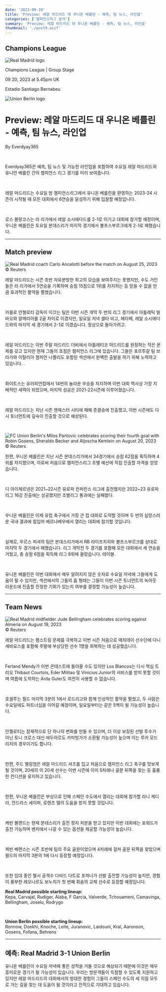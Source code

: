 ```yaml
---
date: '2023-09-19'
title: 'Preview: 레알 마드리드 대 우니온 베를린 - 예측, 팀 뉴스, 라인업'
categories: ['챔피언스리그 분석']
summary: 'Preview: 레알 마드리드 대 우니온 베를린 - 예측, 팀 뉴스, 라인업'
thumbnail: './post9.avif'
---
```


## Champions League

![Real Madrid logo](https://sm.imgix.net/19/06/rmilog.png?w=60&h=60&auto=compress,format&fit=clip 'Real Madrid logo')

Champions League | Group Stage

09 20, 2023 at 5.45pm UK

Estadio Santiago Bernabeu

![Union Berlin logo](https://sm.imgix.net/19/41/unblog.png?w=60&h=60&auto=compress,format&fit=clip 'Union Berlin logo')

# Preview: 레알 마드리드 대 우니온 베를린 - 예측, 팀 뉴스, 라인업

By Everdyay365

<br />

Everdyay365은 예측, 팀 뉴스 및 가능한 라인업을 포함하여 수요일 레알 마드리드와 유니언 베를린 간의 챔피언스 리그 경기를 미리 보여줍니다.

<br />

레알 마드리드는 수요일 밤 챔피언스리그에서 유니온 베를린을 환영하는 2023-24 시즌이 시작될 때 모든 대회에서 6연승을 달성하기 위해 입찰할 예정입니다.

<br />

로스 블랑코스는 라 리가에서 레알 소시에다드를 2-1로 이기고 대회에 참가할 예정이며, 우니온 베를린은 토요일 분데스리가 마지막 경기에서 볼프스부르크에게 2-1로 패했습니다.

---

## Match preview

![Real Madrid coach Carlo Ancelotti before the match on August 25, 2023](https://sm.imgix.net/23/35/carlo-ancelotti.jpg?w=640&h=480&auto=compress,format&fit=clip 'Real Madrid coach Carlo Ancelotti before the match on August 25, 2023')<br />© Reuters

레알 마드리드는 시즌 초반 자유분방한 최고의 모습을 보여주지는 못했지만, 수도 거인들은 라 리가에서 5연승을 기록하며 승점 15점으로 1위를 차지하는 등 믿을 수 없을 만큼 효과적인 활약을 펼쳤습니다.

<br />

카를로 안첼로티 감독이 이끄는 팀은 이번 시즌 개막 두 번의 리그 경기에서 아틀레틱 빌바오와 알메리아를 2골 차이로 이겼지만, 일요일 저녁 셀타 비고, 헤타페, 레알 소시에다드와의 마지막 세 경기에서 2-1로 이겼습니다. 정상으로 돌아가려고.

<br />

레알 마드리드는 이번 주말 마드리드 더비에서 아틀레티코 마드리드를 원정하는 작은 문제를 갖고 있지만 현재 그들의 초점은 챔피언스 리그에 있습니다. 그들은 포르투갈 팀 브라가와 이탈리아 챔피언 나폴리도 포함된 섹션에서 완벽한 출발을 하기 위해 노력하고 있습니다. .

<br />

화이트스는 유러피언컵에서 14번의 놀라운 우승을 차지하며 이번 대회 역사상 가장 지배적인 세력이 되었으며, 마지막 성공은 2021-22시즌에 이루어졌습니다.

<br />

레알 마드리드는 지난 시즌 맨체스터 시티에 패해 준결승에 진출했고, 이번 시즌에도 다시 토너먼트에 깊숙이 진출할 것으로 예상된다.

<br />

![FC Union Berlin's Milos Pantovic celebrates scoring their fourth goal with Robin Gosens, Sheraldo Becker and Aljoscha Kemlein on August 20, 2023](https://sm.imgix.net/23/35/fc-union-berlin.jpg?w=640&h=480&auto=compress,format&fit=clip "FC Union Berlin's Milos Pantovic celebrates scoring their fourth goal with Robin Gosens, Sheraldo Becker and Aljoscha Kemlein on August 20, 2023")<br />© Reuters

한편, 우니온 베를린은 지난 시즌 분데스리가에서 34경기에서 승점 62점을 획득하며 4위를 차지했으며, 이로써 처음으로 챔피언스리그 조별 예선에 직접 진출할 자격을 얻었습니다.

<br />

디 아이제르넨은 2021~22시즌 유로파 컨퍼런스 리그에 출전했지만 2022~23 유로파리그 16강 진출에는 성공했지만 조별리그 통과에는 실패했다.

<br />

우니온 베를린은 이제 유럽 축구에서 가장 큰 컵 대회로 도약할 것이며 두 번의 실망스러운 국내 결과에 힘입어 베르나베우에서 열리는 대회에 참가할 것입니다.

<br />

실제로, 우르스 피셔의 팀은 분데스리가에서 RB 라이프치히와 볼프스부르크를 상대로 마지막 두 경기에서 패했습니다. 리그 개막전 두 경기를 포함해 모든 대회에서 세 연승을 거뒀고, 총 승점 6점을 획득해 리그 8위에 올랐습니다. 테이블.

<br />

유니온 베를린은 이번 대회에서 매우 알려지지 않은 숫자로 수요일 저녁에 그들에게 도움이 될 수 있지만, 섹션에서의 그들의 홈 형태는 그들이 이번 시즌 토너먼트의 녹아웃 라운드에 진출할 진정한 기회가 있는지 여부를 결정할 가능성이 높습니다.

---

## Team News

![Real Madrid midfielder Jude Bellingham celebrates scoring against Almeria on August 19, 2023](https://sm.imgix.net/23/33/jude-bellingham.JPG?w=640&h=480&auto=compress,format&fit=clip 'Real Madrid midfielder Jude Bellingham celebrates scoring against Almeria on August 19, 2023')<br />© Reuters

레알 마드리드는 햄스트링 문제를 극복하고 이번 시즌 처음으로 매치데이 선수단에 다니 세바요스를 포함해 주말에 부상당한 선수 1명을 회복하는 데 성공했습니다.

<br />

Ferland Mendy가 이번 콘테스트에 돌아올 수도 있지만 Los Blancos는 다시 핵심 트리오 Thibaut Courtois, Eder Militao 및 Vinicius Junior의 서비스를 받지 못할 것이며 여름에 도착하는 Arda Guler도 여전히 사용할 수 없습니다.

<br />

호셀루는 필드 마지막 3분의 1에서 로드리고와 함께 인상적인 활약을 펼쳤고, 두 사람은 수요일에도 파트너십을 이어갈 예정이며, 일요일부터는 같은 5백이 될 가능성이 높습니다.

<br />

안첼로티는 잠재적으로 단 하나의 변화를 만들 수 있으며, 더 이상 보장된 선발 투수가 아닌 토니 크로스 대신 에두아르도 카마빙가가 소환될 가능성이 높으며 이는 루카 모드리치의 경우이기도 합니다.

<br />

한편, 주드 벨링엄은 레알 마드리드 셔츠를 입고 처음으로 챔피언스 리그 축구를 맛보게 될 것이며, 20세의 이 20세 선수는 이번 시즌에 이미 5차례나 골문 뒤쪽을 찾는 등 훌륭한 컨디션을 유지하고 있습니다.

<br />

한편, 우니온 베를린은 부상으로 인해 스페인 수도에서 열리는 대회에 참가할 라니 케디라, 안드라스 셰이퍼, 로렌츠 델의 도움을 받지 못할 것입니다.

<br />

케빈 볼랜드는 현재 분데스리가 출전 정지 처분을 받고 있지만 이번 대회에는 포워드가 출전 가능하며 벤치에서 나갈 수 있는 옵션을 제공할 가능성이 높습니다.

<br />

케빈 베렌스는 시즌 초반에 팀의 주요 골원이었으며 4차례에 걸쳐 골문 뒤쪽을 찾았으며 필드의 마지막 3분의 1에 다시 등장할 예정입니다.

<br />

또한 임대 중인 첼시 공격수 다비드 다트로 포파나가 선발 출전할 가능성이 높지만, 경험이 풍부한 레오나르도 보누치가 첫 번째 휘슬의 교체 선수로 등장할 예정입니다.

**Real Madrid possible starting lineup:**  
Kepa, Carvajal, Rudiger, Alaba, F Garcia, Valverde, Tchouameni, Camavinga, Bellingham, Joselu, Rodrygo

<br />

**Union Berlin possible starting lineup:**  
Ronnow, Doekhi, Knoche, Leite, Juranovic, Laidouni, Kral, Aaronson, Gosens, Fofana, Behrens

---

## 예측: Real Madrid 3-1 Union Berlin

유니온 베를린이 수요일 저녁에 좋은 성적을 거둘 것으로 예상되기 때문에 이것은 매우 흥미로운 경기가 될 가능성이 있습니다. 우리는 방문객들이 득점할 수 있도록 지원하고 있지만 레알 마드리드의 대회에서의 방대한 경험이 그들이 스페인 수도의 세 지점 모두로 가는 길을 찾는 데 도움이 될 것이라고 전적으로 기대하고 있습니다.

<br />
